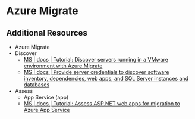 # Azure Migrate

## Additional Resources

- Azure Migrate
- Discover
  - [MS | docs | Tutorial: Discover servers running in a VMware environment with Azure Migrate][2]
  - [MS | docs | Provide server credentials to discover software inventory, dependencies, web apps, and SQL Server instances and databases][3]
- Assess
  - App Service (app)
  - [MS | docs | Tutorial: Assess ASP.NET web apps for migration to Azure App Service][4]

[1]: ./examples/examples.bicep
[2]: https://docs.microsoft.com/en-us/azure/migrate/tutorial-discover-vmware
[3]: https://docs.microsoft.com/en-us/azure/migrate/add-server-credentials
[4]: https://docs.microsoft.com/en-us/azure/migrate/tutorial-assess-webapps
